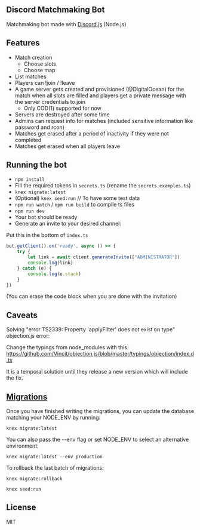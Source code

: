 Discord Matchmaking Bot
-----------------

Matchmaking bot made with [Discord.js](https://discord.js.org) (Node.js)

Features
----------
- Match creation
    - Choose slots
    - Choose map
- List matches
- Players can !join / !leave
- A game server gets created and provisioned (@DigitalOcean) for the match when all slots are filled and players get a private message with the server credentials to join
    - Only COD(1) supported for now
- Servers are destroyed after some time
- Admins can request info for matches (included sensitive information like password and rcon)
- Matches get erased after a period of inactivity if they were not completed
- Matches get erased when all players leave


Running the bot
----------
- `npm install`
- Fill the required tokens in `secrets.ts` (rename the `secrets.examples.ts`)
- `knex migrate:latest`
- (Optional) `knex seed:run` // To have some test data
- `npm run watch` / `npm run build` to compile ts files
- `npm run dev`
- Your bot should be ready
- Generate an invite to your desired channel:

Put this in the bottom of `index.ts`
```js
bot.getClient().on('ready', async () => {
    try {
        let link = await client.generateInvite(["ADMINISTRATOR"])
        console.log(link)
    } catch (e) {
        console.log(e.stack)
    }
})
```
(You can erase the code block when you are done with the invitation)

Caveats
----------
Solving "error TS2339: Property 'applyFilter' does not exist on type" objection.js error:

Change the typings from node_modules with this:
https://github.com/Vincit/objection.js/blob/master/typings/objection/index.d.ts

It is a temporal solution until they release a new version which will include the fix.

[Migrations](http://knexjs.org/#Migrations)
----------
Once you have finished writing the migrations, you can update the database matching your NODE_ENV by running:

`knex migrate:latest`

You can also pass the --env flag or set NODE_ENV to select an alternative environment:

`knex migrate:latest --env production`

To rollback the last batch of migrations:

`knex migrate:rollback`

`knex seed:run`


License
----------
MIT
